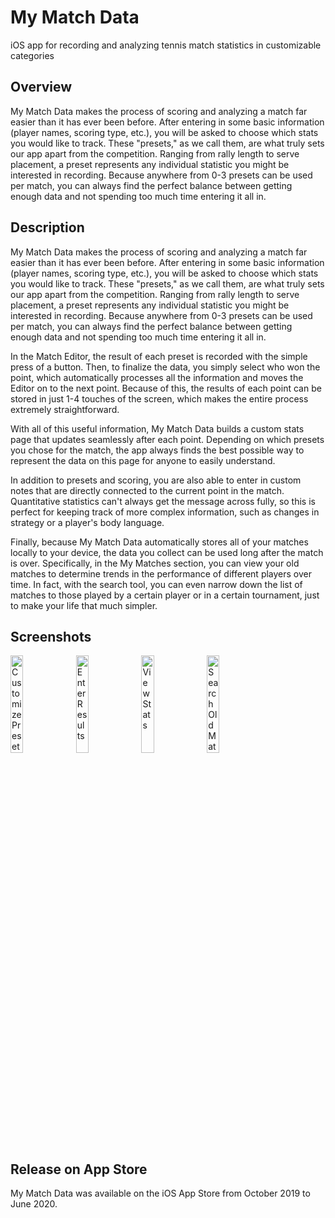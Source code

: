 # My Match Data

iOS app for recording and analyzing tennis match statistics in customizable categories

## Overview

My Match Data makes the process of scoring and analyzing a match far easier than it has ever been before. After entering in some basic information (player names, scoring type, etc.), you will be asked to choose which stats you would like to track. These "presets," as we call them, are what truly sets our app apart from the competition. Ranging from rally length to serve placement, a preset represents any individual statistic you might be interested in recording. Because anywhere from 0-3 presets can be used per match, you can always find the perfect balance between getting enough data and not spending too much time entering it all in.

## Description

My Match Data makes the process of scoring and analyzing a match far easier than it has ever been before. After entering in some basic information (player names, scoring type, etc.), you will be asked to choose which stats you would like to track. These "presets," as we call them, are what truly sets our app apart from the competition. Ranging from rally length to serve placement, a preset represents any individual statistic you might be interested in recording. Because anywhere from 0-3 presets can be used per match, you can always find the perfect balance between getting enough data and not spending too much time entering it all in.

In the Match Editor, the result of each preset is recorded with the simple press of a button. Then, to finalize the data, you simply select who won the point, which automatically processes all the information and moves the Editor on to the next point. Because of this, the results of each point can be stored in just 1-4 touches of the screen, which makes the entire process extremely straightforward.

With all of this useful information, My Match Data builds a custom stats page that updates seamlessly after each point. Depending on which presets you chose for the match, the app always finds the best possible way to represent the data on this page for anyone to easily understand.

In addition to presets and scoring, you are also able to enter in custom notes that are directly connected to the current point in the match. Quantitative statistics can't always get the message across fully, so this is perfect for keeping track of more complex information, such as changes in strategy or a player's body language.

Finally, because My Match Data automatically stores all of your matches locally to your device, the data you collect can be used long after the match is over. Specifically, in the My Matches section, you can view your old matches to determine trends in the performance of different players over time. In fact, with the search tool, you can even narrow down the list of matches to those played by a certain player or in a certain tournament, just to make your life that much simpler.

## Screenshots

<img src="https://user-images.githubusercontent.com/78046941/135384492-b93d520f-9325-4d7a-9324-17554d797928.jpeg" width="20%" alt="Customize Presets"> <img src="https://user-images.githubusercontent.com/78046941/135384522-9ed46542-c59d-4756-aaf4-5a198dadaa5d.jpeg" width="20%" alt="Enter Results"> <img src="https://user-images.githubusercontent.com/78046941/135384533-ecfb7dac-ddbf-48f8-8fe1-219fd9744f89.jpeg" width="20%" alt="View Stats"> <img src="https://user-images.githubusercontent.com/78046941/135384547-324bd19c-3e48-427f-82ef-ec650abe36f1.jpeg" width="20%" alt="Search Old Matches">

## Release on App Store

My Match Data was available on the iOS App Store from October 2019 to June 2020.
